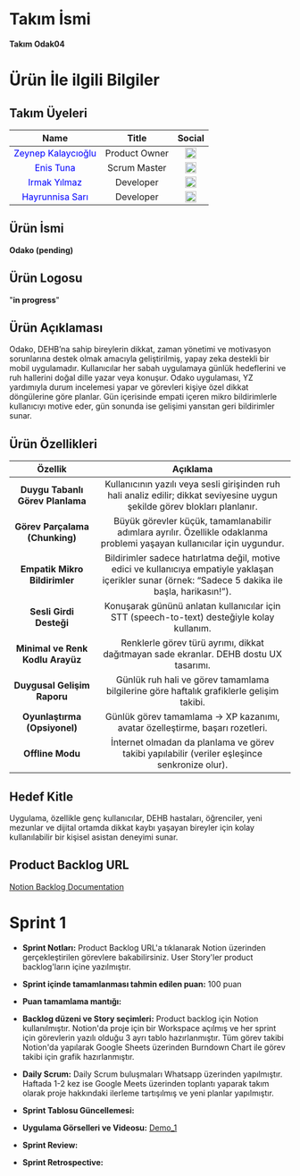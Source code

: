 # Takım İsmi
**Takım Odak04**

# Ürün İle ilgili Bilgiler
## Takım Üyeleri
| Name | Title | Social |
|:-------:| :-----:| :--------:|
| <a href="https://github.com/zeynepkalaycioglu" style="text-decoration:none; color:blue;">Zeynep Kalaycıoğlu</a> | Product Owner | [<img src="https://upload.wikimedia.org/wikipedia/commons/c/ca/LinkedIn_logo_initials.png" alt="LinkedIn" width="20"/>](https://www.linkedin.com/in/zeynep-kalaycioglu/) |
| <a href="https://github.com/zeynepkalaycioglu" style="text-decoration:none; color:blue;">Enis Tuna</a> | Scrum Master | [<img src="https://upload.wikimedia.org/wikipedia/commons/c/ca/LinkedIn_logo_initials.png" alt="LinkedIn" width="20"/>](https://www.linkedin.com/in/enistuna/) |
| <a href="https://github.com/Irmakyil" style="text-decoration:none; color:blue;">Irmak Yılmaz</a> | Developer | [<img src="https://upload.wikimedia.org/wikipedia/commons/c/ca/LinkedIn_logo_initials.png" alt="LinkedIn" width="20"/>](https://www.linkedin.com/in/yilmazirmak/) |
| <a href="https://github.com/hyrs049" style="text-decoration:none; color:blue;">Hayrunnisa Sarı</a> | Developer | [<img src="https://upload.wikimedia.org/wikipedia/commons/c/ca/LinkedIn_logo_initials.png" alt="LinkedIn" width="20"/>](https://www.linkedin.com/in/hayrunnisa-sar%C4%B1-a4a3aa29b?trk=contact-info) |

## Ürün İsmi
**Odako (pending)**

## Ürün Logosu
"**in progress**"

## Ürün Açıklaması
Odako, DEHB’na sahip bireylerin dikkat, zaman yönetimi ve motivasyon sorunlarına destek olmak amacıyla geliştirilmiş, yapay zeka destekli bir mobil uygulamadır. Kullanıcılar her sabah uygulamaya günlük hedeflerini ve ruh hallerini doğal dille yazar veya konuşur. Odako uygulaması, YZ yardımıyla durum incelemesi yapar ve görevleri kişiye özel dikkat döngülerine göre planlar. Gün içerisinde empati içeren mikro bildirimlerle kullanıcıyı motive eder, gün sonunda ise gelişimi yansıtan geri bildirimler sunar.

## Ürün Özellikleri
| Özellik | Açıklama | 
|:-------:| :-----:|
| **Duygu Tabanlı Görev Planlama** | Kullanıcının yazılı veya sesli girişinden ruh hali analiz edilir; dikkat seviyesine uygun şekilde görev blokları planlanır. | 
| **Görev Parçalama (Chunking)** | Büyük görevler küçük, tamamlanabilir adımlara ayrılır. Özellikle odaklanma problemi yaşayan kullanıcılar için uygundur. |
| **Empatik Mikro Bildirimler** | Bildirimler sadece hatırlatma değil, motive edici ve kullanıcıya empatiyle yaklaşan içerikler sunar (örnek: “Sadece 5 dakika ile başla, harikasın!”). |
| **Sesli Girdi Desteği** | Konuşarak gününü anlatan kullanıcılar için STT (speech-to-text) desteğiyle kolay kullanım. |
| **Minimal ve Renk Kodlu Arayüz** | Renklerle görev türü ayrımı, dikkat dağıtmayan sade ekranlar. DEHB dostu UX tasarımı. |
| **Duygusal Gelişim Raporu** | Günlük ruh hali ve görev tamamlama bilgilerine göre haftalık grafiklerle gelişim takibi. |
| **Oyunlaştırma (Opsiyonel)** | Günlük görev tamamlama → XP kazanımı, avatar özelleştirme, başarı rozetleri. |
| **Offline Modu** | İnternet olmadan da planlama ve görev takibi yapılabilir (veriler eşleşince senkronize olur). |

## Hedef Kitle
Uygulama, özellikle genç kullanıcılar, DEHB hastaları,  öğrenciler, yeni mezunlar ve dijital ortamda dikkat kaybı yaşayan bireyler için kolay kullanılabilir bir kişisel asistan deneyimi sunar.

## Product Backlog URL
[Notion Backlog Documentation](https://www.notion.so/22621a28ee5680bcb8dec59ebcd3ba30?v=22621a28ee56804ea835000cfb89769e&source=copy_link)

# Sprint 1
* **Sprint Notları:** Product Backlog URL'a tıklanarak Notion üzerinden gerçekleştirilen görevlere bakabilirsiniz. User Story'ler product backlog'ların içine yazılmıştır.

* **Sprint içinde tamamlanması tahmin edilen puan:** 100 puan

* **Puan tamamlama mantığı:**

* **Backlog düzeni ve Story seçimleri:** Product backlog için Notion kullanılmıştır. Notion'da proje için bir Workspace açılmış ve her sprint için görevlerin yazılı olduğu 3 ayrı tablo hazırlanmıştır. Tüm görev takibi Notion'da yapılarak Google Sheets üzerinden Burndown Chart ile görev takibi için grafik hazırlanmıştır.

* **Daily Scrum:** Daily Scrum buluşmaları Whatsapp üzerinden yapılmıştır. Haftada 1-2 kez ise Google Meets üzerinden toplantı yaparak takım olarak proje hakkındaki ilerleme tartışılmış ve yeni planlar yapılmıştır.

* **Sprint Tablosu Güncellemesi:**

* **Uygulama Görselleri ve Videosu:**
[Demo_1](https://github.com/user-attachments/assets/82fc1744-c4d9-43a1-bdd0-8fdcf7ec9b30)

* **Sprint Review:**

* **Sprint Retrospective:**




















